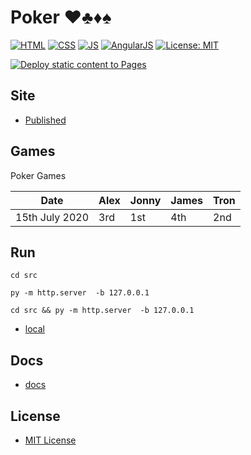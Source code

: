 # Poker ♥♣♦♠

[![HTML](https://img.shields.io/badge/HTML-E34F26?style=for-the-badge&logo=html5&logoColor=white)](https://developer.mozilla.org/en-US/docs/Learn/Getting_started_with_the_web/HTML_basics) [![CSS](https://img.shields.io/badge/CSS-1572B6?&style=for-the-badge&logo=css3&logoColor=white)](https://developer.mozilla.org/en-US/docs/Web/CSS) [![JS](https://img.shields.io/badge/JavaScript-323330?style=for-the-badge&logo=javascript&logoColor=F7DF1E)](https://developer.mozilla.org/en-US/docs/Web/JavaScript) [![AngularJS](https://img.shields.io/badge/AngularJS-E23237?style=for-the-badge&logo=angularjs&logoColor=white)](https://angularjs.org/)
[![License: MIT](https://img.shields.io/badge/License-MIT-lightgrey.svg?style=for-the-badge)](https://opensource.org/licenses/MIT)

[![Deploy static content to Pages](https://github.com/AlexHedley/poker/actions/workflows/static.yml/badge.svg)](https://github.com/AlexHedley/poker/actions/workflows/static.yml)

<!-- ![](images/GAMENAME.jpeg "") -->

## Site

- [Published](https://alexhedley.github.io/poker)

## Games

Poker Games

| Date           | Alex | Jonny | James | Tron |
|----------------|------|-------|-------|------|
| 15th July 2020 | 3rd  | 1st   | 4th   | 2nd  |

## Run

`cd src`

`py -m http.server  -b 127.0.0.1`

`cd src && py -m http.server  -b 127.0.0.1`

- [local](http://localhost:8000/)

## Docs

- [docs](docs/README.md)

## License

- [MIT License](LICENSE)
